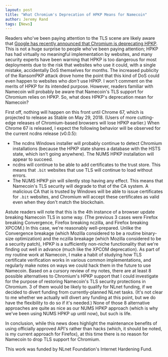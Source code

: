 ```yaml
---
layout: post
title: "What Chromium's Deprecation of HPKP Means for Namecoin"
author: Jeremy Rand
tags: [News]
---
```


Readers who've been paying attention to the TLS scene are likely aware that [Google has recently announced that Chromium is deprecating HPKP](https://scotthelme.co.uk/the-death-knell-for-hpkp/).  This is not a huge surprise to people who've been paying attention; HPKP has had virtually no meaningful implementation by websites, and many security experts have been warning that HPKP is too dangerous for most deployments due to the risk that websites who use it could, with a single mistake, accidentally DoS themselves for months.  The increased publicity of the RansomPKP attack drove home the point that this kind of DoS could even happen to websites who *don't* use HPKP.  I won't comment on the merits of HPKP for its intended purpose.  However, readers familiar with Namecoin will probably be aware that Namecoin's TLS support for Chromium relies on HPKP.  So, what does HPKP's deprecation mean for Namecoin?

First off, nothing will happen on this front until Chrome 67, which is projected to release as Stable on May 29, 2018.  (Users of more cutting-edge releases of Chromium-based browsers will lose HPKP earlier.)  When Chrome 67 is released, I expect the following behavior will be observed for the current ncdns release (v0.0.5):

* The ncdns Windows installer will probably continue to detect Chromium installations (because the HPKP state shares a database with the HSTS state, which isn't going anywhere).  The NUMS HPKP installation will appear to succeed.
* ncdns will continue to be able to add certificates to the trust store.  This means that `.bit` websites that use TLS will continue to load without errors.
* The NUMS HPKP pin will silently stop having any effect.  This means that Namecoin's TLS security will degrade to that of the CA system.  A malicious CA that is trusted by Windows will be able to issue certificates for `.bit` websites, and Chromium will accept these certificates as valid even when they don't match the blockchain.

Astute readers will note that this is the 4th instance of a browser update breaking Namecoin TLS in some way.  (The previous 3 cases were Firefox breaking Convergence, Firefox breaking nczilla, and Firefox breaking XPCOM.)  In this case, we're reasonably well-prepared.  Unlike the Convergence breakage (which Mozilla considered to be a routine binary-size optimization) and the nczilla breakage (which Mozilla considered to be a security patch), HPKP is a sufficiently non-niche functionality that we're finding out well in advance (much like the XPCOM deprecation).  As part of my routine work at Namecoin, I make a habit of studying how TLS certificate verification works in various common implementations, and regularly make notes on ways we could hack them in the future to use Namecoin.  Based on a cursory review of my notes, there are at least 8 possible alternatives to Chromium's HPKP support that I could investigate for the purpose of restoring Namecoin's TLS security protections in Chromium.  3 of them would be likely to qualify for NLnet funding, if we decided to divert funding from currently-planned NLnet tasks.  (It's not clear to me whether we actually will divert any funding at this point, but we do have the flexibility to do so if it's needed.)  None of those 8 alternative approaches are quite as nice as our NUMS HPKP approach (which is why we've been using NUMS HPKP up until now), but such is life.

In conclusion, while this news does highlight the maintenance benefits of using officially approved API's rather than hacks (which, it should be noted, is my current approach for Firefox), at this time there is no reason for Namecoin to drop TLS support for Chromium.

This work was funded by NLnet Foundation's Internet Hardening Fund.
